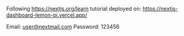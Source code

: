 Following https://nextjs.org/learn tutorial
deployed on: https://nextjs-dashboard-lemon-pi.vercel.app/

Email: user@nextmail.com
Password: 123456
